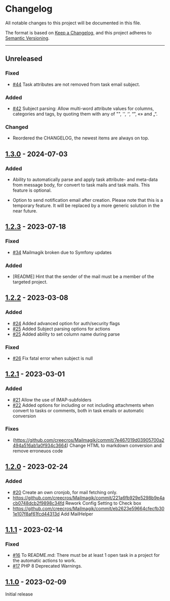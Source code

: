 # Changelog

All notable changes to this project will be documented in this file.

The format is based on [Keep a Changelog](https://keepachangelog.com/en/1.0.0/),
and this project adheres to [Semantic Versioning](https://semver.org/spec/v2.0.0.html).

---

## Unreleased

### Fixed

- [#44](https://github.com/creecros/Mailmagik/issues/44) Task attributes are not removed from task email subject.

### Added

- [#42](https://github.com/creecros/Mailmagik/issues/42) Subject parsing: Allow multi-word attribute values for columns, categories and tags, by quoting them with any of "", '', ‘’, “”, «» and „“.

### Changed

- Reordered the CHANGELOG, the newest items are always on top.

## [1.3.0](https://github.com/creecros/Mailmagik/releases/tag/1.3.0) - 2024-07-03

### Added

- Ability to automatically parse and apply task attribute- and meta-data from message body, for convert to task mails and task mails. This feature is optional.

- Option to send notification email after creation. Please note that this is a temporary feature. It will be replaced by a more generic solution in the near future.

## [1.2.3](https://github.com/creecros/Mailmagik/releases/tag/1.2.3) - 2023-07-18

### Fixed

- [#34](https://github.com/creecros/Mailmagik/issues/34) Mailmagik broken due to Symfony updates

### Added

- [README] Hint that the sender of the mail must be a member of the targeted project.

## [1.2.2](https://github.com/creecros/Mailmagik/releases/tag/1.2.2) - 2023-03-08

### Added

- [#24](https://github.com/creecros/Mailmagik/discussions/24) Added advanced option for auth/security flags
- [#25](https://github.com/creecros/Mailmagik/discussions/25) Added Subject parsing options for actions
- [#25](https://github.com/creecros/Mailmagik/discussions/25) Added ability to set column name during parse

### Fixed

- [#26](https://github.com/creecros/Mailmagik/issues/26) Fix fatal error when subject is null

## [1.2.1](https://github.com/creecros/Mailmagik/releases/tag/1.2.1) - 2023-03-01

### Added
-  [#21](https://github.com/creecros/Mailmagik/issues/21) Allow the use of IMAP-subfolders
-  [#22](https://github.com/creecros/Mailmagik/issues/22) Added options for including or not including attachments when convert to tasks or comments, both in task emails or automatic conversion

### Fixes
- (https://github.com/creecros/Mailmagik/commit/7e467019d03905700a2494a516ab1a0f934c3664) Change HTML to markdown conversion and remove erroneuos code

## [1.2.0](https://github.com/creecros/Mailmagik/releases/tag/1.2.0) - 2023-02-24

### Added

- [#20](https://github.com/creecros/Mailmagik/issues/20) Create an own cronjob, for mail fetching only.
- https://github.com/creecros/Mailmagik/commit/221a6fb929e5298b9e4acb0748dcb2f9898c34fd Rework Config Setting to Check box
- https://github.com/creecros/Mailmagik/commit/eb2623e59664cfecfb301e107f8af61fcd44313d Add MailHelper

## [1.1.1](https://github.com/creecros/Mailmagik/releases/tag/1.1.1) - 2023-02-14

### Fixed

- [#16](https://github.com/creecros/Mailmagik/issues/16) To README.md: There must be at least 1 open task in a project for the automatic actions to work.
- [#17](https://github.com/creecros/Mailmagik/issues/17)  PHP 8 Deprecated Warnings.

## [1.1.0](https://github.com/creecros/Mailmagik/releases/tag/1.1.0) - 2023-02-09

Initial release
